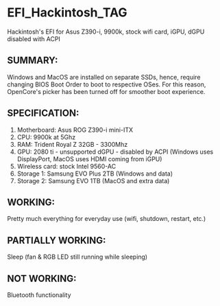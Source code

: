 # EFI_Hackintosh_TAG
Hackintosh's EFI for Asus Z390-i, 9900k, stock wifi card, iGPU, dGPU disabled with ACPI

## SUMMARY:
Windows and MacOS are installed on separate SSDs, hence, require changing BIOS Boot Order to boot to respective OSes. For this reason, OpenCore's picker has been turned off for smoother boot experience.

## SPECIFICATION:
1. Motherboard: Asus ROG Z390-i mini-ITX
2. CPU: 9900k at 5Ghz
3. RAM: Trident Royal Z 32GB - 3300Mhz
4. GPU: 2080 ti - unsupported dGPU - disabled by ACPI (Windows uses DisplayPort, MacOS uses HDMI coming from iGPU)
5. Wireless card: stock Intel 9560-AC
6. Storage 1: Samsung EVO Plus 2TB (Windows and data)
7. Storage 2: Samsung EVO 1TB (MacOS and extra data)
    
## WORKING:
Pretty much everything for everyday use (wifi, shutdown, restart, etc.)
    
## PARTIALLY WORKING:
Sleep (fan & RGB LED still running while sleeping)
    
## NOT WORKING:
Bluetooth functionality
